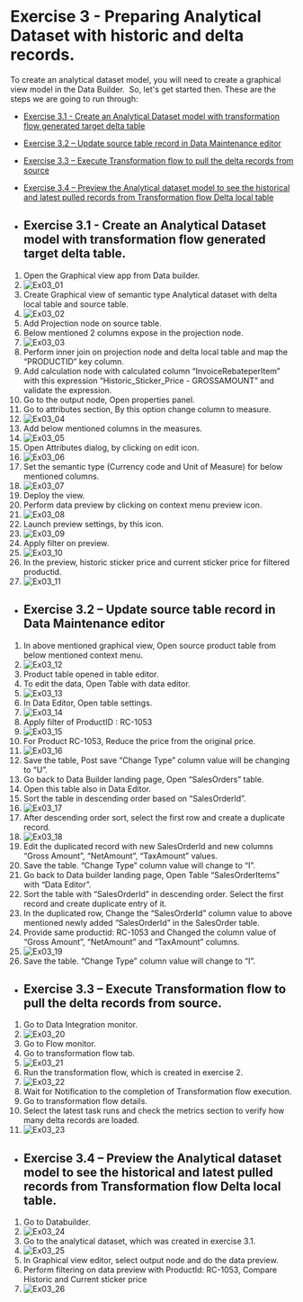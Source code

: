 
# Exercise 3 - Preparing Analytical Dataset with historic and delta records.
To create an analytical dataset model, you will need to create a graphical view model in the Data Builder. 
 So, let's get started then. These are the steps we are going to run through:
 - [Exercise 3.1 - Create an Analytical Dataset model with transformation flow generated target delta table](exercises/ex3#exercise-31---create-an-analytical-dataset-model-with-transformation-flow-generated-target-delta-table)
 - [Exercise 3.2 – Update source table record in Data Maintenance editor](exercises/ex3#exercise-32--update-source-table-record-in-data-maintenance-editor)
 - [Exercise 3.3 – Execute Transformation flow to pull the delta records from source](exercises/ex3#exercise-33--execute-transformation-flow-to-pull-the-delta-records-from-source)
 - [Exercise 3.4 – Preview the Analytical dataset model to see the historical and latest pulled records from Transformation flow Delta local table](exercises/ex3#exercise-34--preview-the-analytical-dataset-model-to-see-the-historical-and-latest-pulled-records-from-transformation-flow-delta-local-table)

- ##	Exercise 3.1 - Create an Analytical Dataset model with transformation flow generated target delta table.

1. Open the Graphical view app from Data builder.
1. ![Ex03_01](images/Ex03_01.png)
1. Create Graphical view of semantic type Analytical dataset with delta local table and source table.
1. ![Ex03_02](images/Ex03_02.png)
1. Add Projection node on source table.
1. Below mentioned 2 columns expose in the projection node.
1. ![Ex03_03](images/Ex03_03.png)
1. Perform inner join on projection node and delta local table and map the “PRODUCTID” key column.
1. Add calculation node with calculated column “InvoiceRebateperItem” with this expression “Historic_Sticker_Price - GROSSAMOUNT” and validate the expression. 
1. Go to the output node, Open properties panel. 
1. Go to attributes section, By this option change column to measure.
1. ![Ex03_04](images/Ex03_04.png)
1. Add below mentioned columns in the measures.
1. ![Ex03_05](images/Ex03_05.png)
1. Open Attributes dialog, by clicking on edit icon.
1. ![Ex03_06](images/Ex03_06.png)
1. Set the semantic type (Currency code and Unit of Measure) for below mentioned columns.
1. ![Ex03_07](images/Ex03_07.png)
1. Deploy the view.
1. Perform data preview by clicking on context menu preview icon.
1. ![Ex03_08](images/Ex03_08.png)
1. Launch preview settings, by this icon.
1. ![Ex03_09](images/Ex03_09.png)
1. Apply filter on preview.
1. ![Ex03_10](images/Ex03_10.png)
1. In the preview, historic sticker price and current sticker price for filtered productid.
1. ![Ex03_11](images/Ex03_11.png)



- ##	Exercise 3.2 – Update source table record in Data Maintenance editor

1. In above mentioned graphical view,  Open source product table from below mentioned context menu.
1. ![Ex03_12](images/Ex03_12.png)
1. Product table opened in table editor.
1. To edit the data, Open Table with data editor.
1. ![Ex03_13](images/Ex03_13.png)
1. In Data Editor, Open table settings.
1. ![Ex03_14](images/Ex03_14.png)
1. Apply filter of ProductID : RC-1053
1. ![Ex03_15](images/Ex03_15.png)
1. For Product RC-1053, Reduce the price from the original price.
1. ![Ex03_16](images/Ex03_16.png)
1. Save the table, Post save “Change Type” column value will be changing to “U”.
1. Go back to Data Builder landing page, Open “SalesOrders” table.
1. Open this table also in Data Editor.
1. Sort the table in descending order based on “SalesOrderId”.
1. ![Ex03_17](images/Ex03_17.png)
1. After descending order sort, select the first row and create a duplicate record.
1. ![Ex03_18](images/Ex03_18.png)
1. Edit the duplicated record with new SalesOrderId and new columns “Gross Amount”, “NetAmount”, “TaxAmount” values.
1. Save the table. “Change Type” column value will change to “I”.
1. Go back to Data builder landing page, Open Table “SalesOrderItems” with “Data Editor”.
1. Sort the table with “SalesOrderId” in descending order. Select the first record and create duplicate entry of it.
1. In the duplicated row, Change the “SalesOrderId” column value to above mentioned newly added “SalesOrderId” in the SalesOrder table.
1. Provide same productid: RC-1053 and Changed the column value of “Gross Amount”, “NetAmount” and “TaxAmount” columns.
1. ![Ex03_19](images/Ex03_19.png)
1. Save the table. “Change Type” column value will change to “I”.


- ##	Exercise 3.3 – Execute Transformation flow to pull the delta records from source.

1. Go to Data Integration monitor.
1. ![Ex03_20](images/Ex03_20.png)
1. Go to Flow monitor.
1. Go to transformation flow tab.
1. ![Ex03_21](images/Ex03_21.png)
1. Run the transformation flow, which is created in exercise 2.
1. ![Ex03_22](images/Ex03_22.png)
1. Wait for Notification to the completion of Transformation flow execution.
1. Go to transformation flow details.
1. Select the latest task runs and check the metrics section to verify how many delta records are loaded.
1. ![Ex03_23](images/Ex03_23.png)


- ##	Exercise 3.4 – Preview the Analytical dataset model to see the historical and latest pulled records from Transformation flow Delta local table.

1. Go to Databuilder.
1. ![Ex03_24](images/Ex03_24.png)
1. Go to the analytical dataset, which was created in exercise 3.1.
1. ![Ex03_25](images/Ex03_25.png)
1. In Graphical view editor, select output node and do the data preview.
1. Perform filtering on data preview with ProductId: RC-1053, Compare Historic and Current sticker price
1. ![Ex03_26](images/Ex03_26.png)































 





